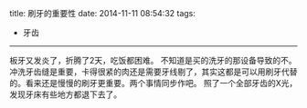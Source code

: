 title: 刷牙的重要性
date: 2014-11-11 08:54:32
tags:
- 牙齿
---
板牙又发炎了，折腾了2天，吃饭都困难。
不知道是买的洗牙的那设备导致的不。
冲洗牙齿缝是重要，卡得很紧的肉还是需要牙线剔了，其实这都是可以用刷牙代替的。看来还是慢慢的刷牙更重要。两个事情同步作吧。
照了一个全部牙齿的X光，发现牙床有些地方都退下去了。

